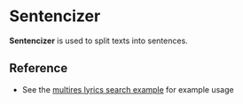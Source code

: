 # Sentencizer

**Sentencizer** is used to split texts into sentences.

## Reference
- See the [multires lyrics search example](https://github.com/jina-ai/examples/tree/master/multires-lyrics-search) for example usage


<!-- version=v0.1 -->
